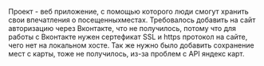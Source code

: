 Проект - веб приложение, с помощью которого люди смогут хранить свои впечатления о посещенныхместах.
Требовалось добавить на сайт авторизацию через Вконтакте, что не получилось, потому что для работы с Вконтакте нужен сертефикат SSL и https протокол на сайте, чего нет на локальном хосте. 
Так же нужно было добавить сохранение мест с карты, тоже не получилось, из-за проблем с API яндекс карт.

